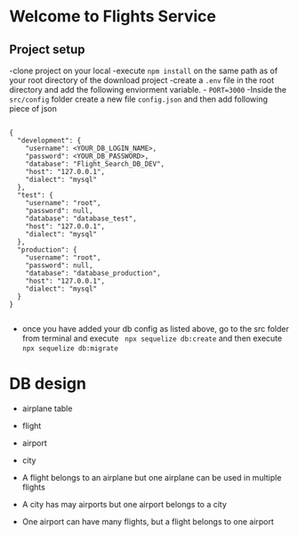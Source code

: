 # Welcome to Flights Service

## Project setup

-clone project on your local
-execute `npm install` on the same path as of your root directory of the download project
-create a `.env` file in the root directory and add the following enviorment variable. - `PORT=3000`
-Inside the `src/config` folder create a new file `config.json` and then add following piece of json

```

{
  "development": {
    "username": <YOUR_DB_LOGIN_NAME>,
    "password": <YOUR_DB_PASSWORD>,
    "database": "Flight_Search_DB_DEV",
    "host": "127.0.0.1",
    "dialect": "mysql"
  },
  "test": {
    "username": "root",
    "password": null,
    "database": "database_test",
    "host": "127.0.0.1",
    "dialect": "mysql"
  },
  "production": {
    "username": "root",
    "password": null,
    "database": "database_production",
    "host": "127.0.0.1",
    "dialect": "mysql"
  }
}


```

- once you have added your db config as listed above, go to the src folder from terminal and execute ` npx sequelize db:create`
  and then execute
  `npx sequelize db:migrate`

# DB design

- airplane table
- flight
- airport
- city

- A flight belongs to an airplane but one airplane can be used in multiple flights
- A city has may airports but one airport belongs to a city
- One airport can have many flights, but a flight belongs to one airport
